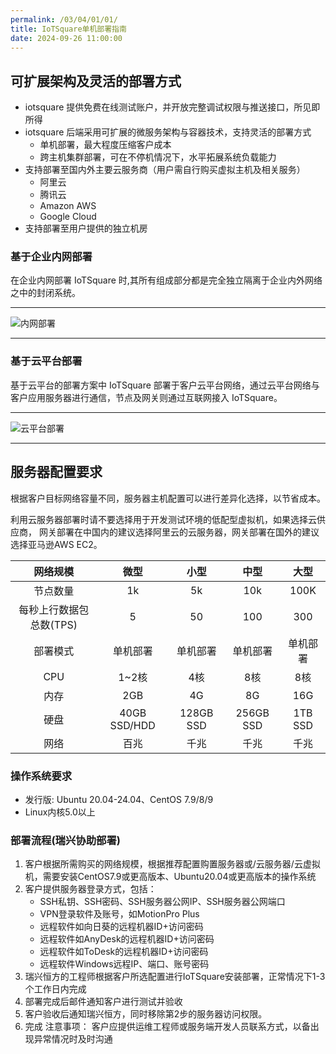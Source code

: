 ```yaml
---
permalink: /03/04/01/01/
title: IoTSquare单机部署指南
date: 2024-09-26 11:00:00
---
```



## 可扩展架构及灵活的部署方式
- iotsquare 提供免费在线测试账户，并开放完整调试权限与推送接口，所见即所得
- iotsquare 后端采用可扩展的微服务架构与容器技术，支持灵活的部署方式
  - 单机部署，最大程度压缩客户成本
  - 跨主机集群部署，可在不停机情况下，水平拓展系统负载能力
- 支持部署至国内外主要云服务商（用户需自行购买虚拟主机及相关服务）
  - 阿里云
  - 腾讯云
  - Amazon AWS
  - Google Cloud
- 支持部署至用户提供的独立机房

### 基于企业内网部署
在企业内网部署 IoTSquare 时,其所有组成部分都是完全独立隔离于企业内外网络之中的封闭系统。

---

![内网部署](https://risinghf-wiki.oss-cn-shenzhen.aliyuncs.com/upload/img/20240626180927.png)

---

### 基于云平台部署
基于云平台的部署方案中 IoTSquare 部署于客户云平台网络，通过云平台网络与客户应用服务器进行通信，节点及网关则通过互联网接入 IoTSquare。

---

![云平台部署](https://risinghf-wiki.oss-cn-shenzhen.aliyuncs.com/upload/img/20240626180952.png)

---


## 服务器配置要求

根据客户目标网络容量不同，服务器主机配置可以进行差异化选择，以节省成本。

利用云服务器部署时请不要选择用于开发测试环境的低配型虚拟机，如果选择云供应商，
网关部署在中国内的建议选择阿里云的云服务器，网关部署在国外的建议选择亚马逊AWS EC2。

|      网络规模      |      微型      |    小型     |    中型     |   大型    |
|:--------------:|:------------:|:---------:|:---------:|:-------:|
|      节点数量      |      1k      |    5k     |    10k    |  100K   |
| 每秒上行数据包总数(TPS) |      5       |    50     |    100    |   300   |
|      部署模式      |     单机部署     |   单机部署    |   单机部署    |  单机部署   |
|      CPU       |     1~2核     |    4核     |    8核     |   8核    |
|       内存       |     2GB      |    4G     |    8G     |   16G   |
|       硬盘       | 40GB SSD/HDD | 128GB SSD | 256GB SSD | 1TB SSD |
|       网络       |      百兆      |    千兆     |    千兆     |   千兆    |

### 操作系统要求
* 发行版: Ubuntu 20.04-24.04、CentOS 7.9/8/9
* Linux内核5.0以上

### 部署流程(瑞兴协助部署)

1. 客户根据所需购买的网络规模，根据推荐配置购置服务器或/云服务器/云虚拟机，需要安装CentOS7.9或更高版本、Ubuntu20.04或更高版本的操作系统
2. 客户提供服务器登录方式，包括：
   * SSH私钥、SSH密码、SSH服务器公网IP、SSH服务器公网端口
   * VPN登录软件及账号，如MotionPro Plus
   * 远程软件如向日葵的远程机器ID+访问密码
   * 远程软件如AnyDesk的远程机器ID+访问密码
   * 远程软件如ToDesk的远程机器ID+访问密码
   * 远程软件Windows远程IP、端口、账号密码
3. 瑞兴恒方的工程师根据客户所选配置进行IoTSquare安装部署，正常情况下1-3个工作日内完成
5. 部署完成后邮件通知客户进行测试并验收
6. 客户验收后通知瑞兴恒方，同时移除第2步的服务器访问权限。
7. 完成
   注意事项：
   客户应提供运维工程师或服务端开发人员联系方式，以备出现异常情况时及时沟通
